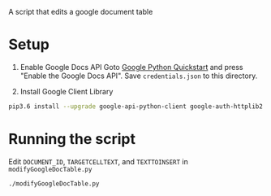 A script that edits a google document table

# Setup

1. Enable Google Docs API
Goto [Google Python Quickstart](https://developers.google.com/docs/api/quickstart/python)
and press "Enable the Google Docs API". Save `credentials.json` to this directory.

2. Install Google Client Library
```bash
pip3.6 install --upgrade google-api-python-client google-auth-httplib2 google-auth-oauthlib
```

# Running the script

Edit `DOCUMENT_ID`, `TARGETCELLTEXT`, and `TEXTTOINSERT` in `modifyGoogleDocTable.py`

`./modifyGoogleDocTable.py`
